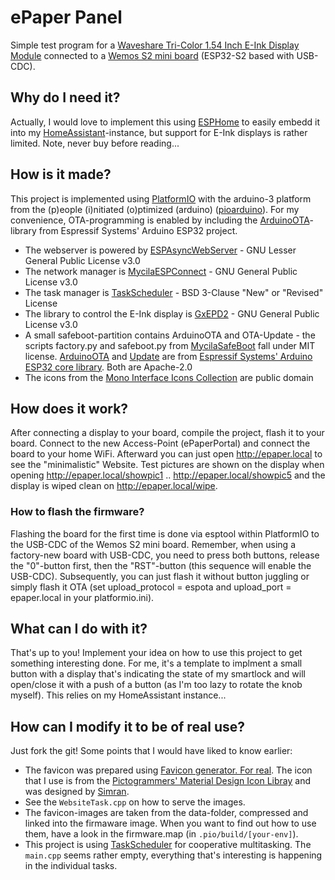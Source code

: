 # ePaper Panel

Simple test program for a [Waveshare Tri-Color 1.54 Inch E-Ink Display Module](https://www.waveshare.com/1.54inch-e-paper-module-b.htm) connected to a [Wemos S2 mini board](https://www.wemos.cc/en/latest/s2/s2_mini.html) (ESP32-S2 based with USB-CDC).

## Why do I need it?

Actually, I would love to implement this using [ESPHome](https://esphome.io/) to easily embedd it into my [HomeAssistant](https://www.home-assistant.io/)-instance, but support for E-Ink displays is rather limited. Note, never buy before reading...

## How is it made?

This project is implemented using [PlatformIO](https://platformio.org/) with the arduino-3 platform from the (p)eople (i)nitiated (o)ptimized (arduino) ([pioarduino](https://github.com/pioarduino/platform-espressif32/)). For my convenience, OTA-programming is enabled by including the [ArduinoOTA](https://github.com/espressif/arduino-esp32)-library from Espressif Systems' Arduino ESP32 project.

* The webserver is powered by [ESPAsyncWebServer](https://github.com/mathieucarbou/ESPAsyncWebServer) - GNU Lesser General Public License v3.0
* The network manager is [MycilaESPConnect](https://github.com/mathieucarbou/MycilaESPConnect) - GNU General Public License v3.0
* The task manager is [TaskScheduler](https://github.com/arkhipenko/TaskScheduler) - BSD 3-Clause "New" or "Revised" License
* The library to control the E-Ink display is [GxEPD2](https://github.com/ZinggJM/GxEPD2) - GNU General Public License v3.0
* A small safeboot-partition contains ArduinoOTA and OTA-Update - the scripts factory.py and safeboot.py from [MycilaSafeBoot](https://github.com/mathieucarbou/MycilaSafeBoot) fall under MIT license. [ArduinoOTA](https://github.com/espressif/arduino-esp32/tree/master/libraries/ArduinoOTA) and [Update](https://github.com/espressif/arduino-esp32/tree/master/libraries/Update) are from [Espressif Systems' Arduino ESP32 core library](https://github.com/espressif/arduino-esp32/tree/master/libraries). Both are Apache-2.0
* The icons from the [Mono Interface Icons Collection](https://www.svgrepo.com/collection/mono-interface-icons/) are public domain

## How does it work?

After connecting a display to your board, compile the project, flash it to your board. Connect to the new Access-Point (ePaperPortal) and connect the board to your home WiFi. Afterward you can just open http://epaper.local to see the "minimalistic" Website. Test pictures are shown on the display when opening http://epaper.local/showpic1 .. http://epaper.local/showpic5 and the display is wiped clean on http://epaper.local/wipe.

### How to flash the firmware?

Flashing the board for the first time is done via esptool within PlatformIO to the USB-CDC of the Wemos S2 mini board. Remember, when using a factory-new board with USB-CDC, you need to press both buttons, release the "0"-button first, then the "RST"-button (this sequence will enable the USB-CDC). Subsequently, you can just flash it without button juggling or simply flash it OTA (set upload_protocol = espota and upload_port = epaper.local in your platformio.ini).

## What can I do with it?

That's up to you! Implement your idea on how to use this project to get something interesting done. For me, it's a template to implment a small button with a display that's indicating the state of my smartlock and will open/close it with a push of a button (as I'm too lazy to rotate the knob myself). This relies on my HomeAssistant instance...

## How can I modify it to be of real use?

Just fork the git!
Some points that I would have liked to know earlier:

* The favicon was prepared using [Favicon generator. For real](https://realfavicongenerator.net/). The icon that I use is from the [Pictogrammers' Material Design Icon Libray](https://pictogrammers.com/library/mdi/) and was designed by [Simran](https://pictogrammers.com/contributor/Simran-B/).
* See the `WebsiteTask.cpp` on how to serve the images.
* The favicon-images are taken from the data-folder, compressed and linked into the firmaware image. When you want to find out how to use them, have a look in the firmware.map (in `.pio/build/[your-env]`).
* This project is using [TaskScheduler](https://github.com/arkhipenko/TaskScheduler) for cooperative multitasking. The `main.cpp` seems rather empty, everything that's interesting is happening in the individual tasks.
